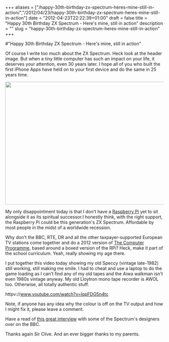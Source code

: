 +++
aliases = ["/happy-30th-birthday-zx-spectrum-heres-mine-still-in-action/","/2012/04/23/happy-30th-birthday-zx-spectrum-heres-mine-still-in-action"]
date = "2012-04-23T22:22:39+01:00"
draft = false
title = "Happy 30th Birthday ZX Spectrum - Here's mine, still in action"
description = ""
slug = "happy-30th-birthday-zx-spectrum-heres-mine-still-in-action"
+++

#"Happy 30th Birthday ZX Spectrum - Here's mine, still in action"

Of course I write too much about the ZX Spectrum. Heck look at the header image. But when a tiny little computer has such an impact on your life, it deserves your attention, even 30 years later. I hope all of you who built the first iPhone Apps have held on to your first device and do the same in 25 years time.

<a href="https://s3-eu-west-1.amazonaws.com/conoroneill.net/wp-content/uploads/2012/04/zx_1.jpg"><img class="size-full wp-image-699 aligncenter" title="zx_1" src="https://s3-eu-west-1.amazonaws.com/conoroneill.net/wp-content/uploads/2012/04/zx_1.jpg" alt="" width="560" height="391" /></a>

My only disappointment today is that I don't have a <a href="http://www.raspberrypi.org/">Raspberry Pi</a> yet to sit alongside it as its spiritual successor.I honestly think, with the right support, the Raspberry Pi could be this generation's ZX Spectrum. Affordable by most people in the midst of a worldwide recession.

Why don't the BBC, RTE, DR and all the other taxpayer-supported European TV stations come together and do a 2012 version of <a href="http://en.wikipedia.org/wiki/The_Computer_Programme">The Computer Programme</a>, based around a boxed version of the RPi? Heck, make it part of the school curriculum. Yeah, really showing my age there.

I put together this video today showing my old Speccy (vintage late-1982) still working, still making me smile. I had to cheat and use a laptop to do the game loading as I can't find any of my old tapes and the Aiwa walkman isn't even 1980s vintage anyway. My old Lloytron mono tape recorder is AWOL too. Otherwise, all totally authentic stuff.

httpv://www.youtube.com/watch?v=lqpFDG5n4tc

Note, if anyone has any idea why the colour is off on the TV output and how I might fix it, please leave a comment.

Have a read of <a href="http://www.bbc.com/news/technology-17776666">this great interview</a> with some of the Spectrum's designers over on the BBC.

Thanks again Sir Clive. And an ever bigger thanks to my parents.